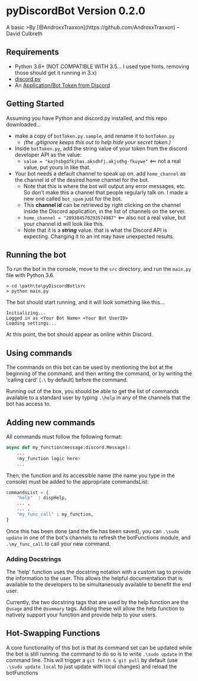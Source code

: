 # pyDiscordBot Version 0.2.0


<ci coming soon>
A basic 
 >By [@AndroxxTraxxon](https://github.com/AndroxxTraxxon) - David Culbreth

## Requirements
 - Python 3.6+ (NOT COMPATIBLE WITH 3.5... I used type hints. removing those should get it running in 3.x)
 - [discord.py](https://github.com/Rapptz/discord.py)
 - An [Application/Bot Token from Discord](https://discordapp.com/developers/docs/intro)


## Getting Started
Assuming you have Python and discord.py installed, and this repo downloaded... 
 - make a copy of `botToken.py.sample`, and rename it to `botToken.py` 
   - *(the .gitignore keeps this out to help hide your secret token.)*
 - Inside `botToken.py`, add the string value of your token from the discord developer API as the value:
   - `value = "kajhsbgdfkjhas.aksdhfj.akjsdhg-fkuywe"` <== not a real value, put yours in like that.
 - Your bot needs a default channel to speak up on. add `home_channel` as the channel id of the desired home channel for the bot.
   - Note that this is where the bot will output any error messages, etc. 
     So don't make this a channel that people regularly talk on. I made a new one called `bot_spam` just for the bot.
   - This **channel id** can be retrieved by right clicking on the channel inside the Discord application,
     in the list of channels on the server.
   - `home_channel = "209384570293574987"` <== also not a real value, but your channel id will look like this.
   - Note that it is a ***string*** value. that is what the Discord API is expecting. Changing it to an int may have unexpected results.
     
## Running the bot
To run the bot in the console, move to the `src` directory, and run the `main.py` file with Python 3.6.


```console
> cd \path\to\pyDiscordBot\src
> python main.py
```
The bot should start running, and it will look something like this...
```
Initializing...
Logged in as <Your Bot Name> <Your Bot UserID>
Loading settings...
```
At this point, the bot should appear as online within Discord. 

## Using commands
The commands on this bot can be used by mentioning the bot at the beginning of the command,
and then writing the command, or by writing the 'calling card' (`.\` by default) before the command.

Running out of the box, you should be able to get the list of commands available to a standard user by typing `.\help` in any of the channels that the bot has access to.
## Adding new commands
All commands must follow the following format:
```python
async def my_function(message:discord.Message):
    ...
    <my_function logic here>
    ...
```
Then, the function and its accessible name (the name you type in the console) must be added to the appropriate commandsList:
```python
commandsList = {
    "help"  : dispHelp,
    ... ,
    ... ,
    "my_func_call" : my_function,
}
```
Once this has been done (and the file has been saved), you can `.\sudo update` in one of the bot's channels to refresh the botFunctions module, and `.\my_func_call` to call your new command.

### Adding Docstrings
The 'help' function uses the docstring notation with a custom tag to provide the information to the user. This allows the helpful documentation that is available to the developers to be simultaneously available to benefit the end user. 

Currently, the two docstring tags that are used by the help function are the `@usage` and the `@summary` tags. Adding these will allow the help function to natively support your function and provide help to your users.

## Hot-Swapping Functions
A core functionality of this bot is that its command set can be updated while the bot is still running. 
the command to do so is to write `.\sudo update` in the command line. 
This will trigger a `git fetch & git pull` by default (use `.\sudo update local` to just update with local changes) and reload the botFunctions
